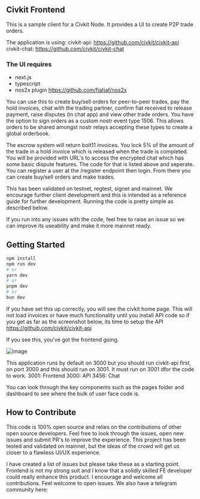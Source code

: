## Civkit Frontend

This is a sample client for a Civkit Node. It provides a UI to create P2P trade orders. 

The application is using:
civkit-api: https://github.com/civkit/civkit-api 
civkit-chat: https://github.com/civkit/civkit-chat

### The UI requires 
- next.js
- typescript
- nos2x plugin https://github.com/fiatjaf/nos2x


You can use this to create buy/sell orders for peer-to-peer trades, pay the hold invoices, chat with the trading partner, confirm fiat received to release payment, raise disputes (in chat app) and view other trade orders. You have the option to sign orders as a custom nostr event type 1506. This allows orders to be shared amongst nostr relays accepting these types to create a global orderbook. 

The escrow system will return bolt11 invoices. You lock 5% of the amount of the trade in a hold invoice which is released when the trade is completed. You will be provided with URL's to access the encrypted chat which has some basic dispute features. The code for that is listed above and seperate. You can register a user at the /register endpoint then login. From there you can create buy/sell orders and make trades.

This has been validated on testnet, regtest, signet and mainnet. We encourage further client development and this is intended as a reference guide for further development. Running the code is pretty simple as described below.

If you run into any issues with the code, feel free to raise an issue so we can improve its useability and make it more mainnet ready.

## Getting Started

```bash
npm install 
npm run dev
# or
yarn dev
# or
pnpm dev
# or
bun dev
```

If you have set this up correctly, you will see the civkit home page. This will not load invoices or have much functionality until you install API code so if you get as far as the screenshot below, its time to setup the API https://github.com/civkit/civkit-api

If you see this, you've got the frontend going.

![image](https://github.com/user-attachments/assets/548b3df7-77c3-4f4a-bdcf-66af6b174e8f)

This application runs by default on 3000 but you should run civkit-api first, on port 3000 and this should run on 3001. It must run on 3001 dfor the code to work.
3001: Frontend
3000: API
3456: Chat

You can look through the key components such as the pages folder and dashboard to see where the bulk of user face code is.

## How to Contribute

This code is 100% open source and relies on the contributions of other open source developers. Feel free to look through the issues, open new issues and submit PR's to improve the experience. This project has been tested and validated on mainnet, but the ideas of the crowd will get us closer to a flawless UI/UX experience.

I have created a list of issues but please take these as a starting point. Frontend is not my strong suit and I know that a solidly skilled FE developer could really enhance this product. I encourage and welcome all contributions. Feel welcome to open issues. We also have a telegram community here: 


